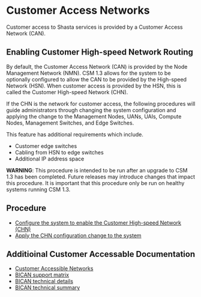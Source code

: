 # Customer Access Networks

Customer access to Shasta services is provided by a Customer Access Network (CAN).

## Enabling Customer High-speed Network Routing

By default, the Customer Access Network (CAN) is provided by the Node Management Network (NMN). CSM 1.3 allows for the system to be optionally configured to allow the CAN to be provided by the High-speed Network (HSN).
When customer access is provided by the HSN, this is called the Customer High-speed Network (CHN).

If the CHN is the network for customer access, the following procedures will guide administrators through changing the system configuration and applying the change to the Management Nodes, UANs, UAIs, Compute Nodes, Management Switches, and Edge Switches.

This feature has additional requirements which include.

- Customer edge switches
- Cabling from HSN to edge switches
- Additional IP address space

**WARNING**: This procedure is intended to be run after an upgrade to CSM 1.3 has been completed. Future releases may introduce changes that impact this procedure. It is important that this procedure only be run on healthy systems running CSM 1.3.

## Procedure

- [Configure the system to enable the Customer High-speed Network (CHN)](./network/chn_enable.md)
- [Apply the CHN configuration change to the system](./network/network_upgrade_1.2_to_1.3.md)

## Additioinal Customer Accessable Documentation

- [Customer Accessible Networks](../Customer_Accessible_Networks.md)
- [BICAN support matrix](../../management_network/bican_support_matrix.md)
- [BICAN technical details](../../management_network/bican_technical_details.md)
- [BICAN technical summary](../../management_network/bican_technical_summary.md)
